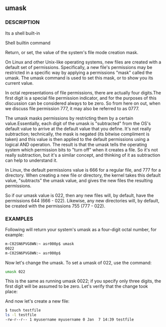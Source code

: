 ## umask

### DESCRIPTION 

Its a shell built-in

Shell builtin command

Return, or set, the value of the system's file mode creation mask.

On Linux and other Unix-like operating systems, new files are created with a default set of permissions. Specifically, a new file's permissions may be restricted in a specific way by applying a permissions "mask" called the umask. The umask command is used to set this mask, or to show you its current value.

In octal representations of file permissions, there are actually four digits.The first digit is a special file permission indicator, and for the purposes of this discussion can be considered always to be zero. So from here on out, when we discuss file permission 777, it may also be referred to as 0777.

The umask masks permissions by restricting them by a certain value.Essentially, each digit of the umask is "subtracted" from the OS's default value to arrive at the default value that you define. It's not really subtraction; technically, the mask is negated (its bitwise compliment is taken) and this value is then applied to the default permissions using a logical AND operation. The result is that the umask tells the operating system which permission bits to "turn off" when it creates a file. So it's not really subtraction, but it's a similar concept, and thinking of it as subtraction can help to understand it.

In Linux, the default permissions value is 666 for a regular file, and 777 for a directory. When creating a new file or directory, the kernel takes this default value, "subtracts" the umask value, and gives the new files the resulting permissions.

So if our umask value is 022, then any new files will, by default, have the permissions 644 (666 - 022). Likewise, any new directories will, by default, be created with the permissions 755 (777 - 022).

### EXAMPLES

Following  will return your system's umask as a four-digit octal number, for example:

```bash
m-C02SN6PVG8WN:~ asr000p$ umask
0022
m-C02SN6PVG8WN:~ asr000p$ 
```

Now let's change the umask. To set a umask of 022, use the command:

```bash
umask 022
```

This is the same as running umask 0022; if you specify only three digits, the first digit will be assumed to be zero. Let's verify that the change took place:

And now let's create a new file:

```bash
$ touch testfile
ls -l testfile
-rw-r--r-- 1 myusername myusername 0 Jan  7 14:39 testfile
```

